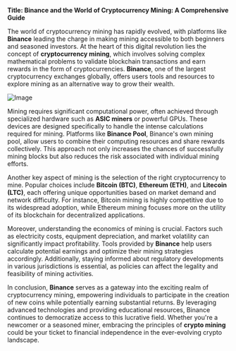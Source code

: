 **Title: Binance and the World of Cryptocurrency Mining: A Comprehensive Guide**

The world of cryptocurrency mining has rapidly evolved, with platforms like **Binance** leading the charge in making mining accessible to both beginners and seasoned investors. At the heart of this digital revolution lies the concept of **cryptocurrency mining**, which involves solving complex mathematical problems to validate blockchain transactions and earn rewards in the form of cryptocurrencies. **Binance**, one of the largest cryptocurrency exchanges globally, offers users tools and resources to explore mining as an alternative way to grow their wealth.

![Image](https://github.com/user-attachments/assets/31692037-0104-4703-abd1-696b6a7dd41b)

Mining requires significant computational power, often achieved through specialized hardware such as **ASIC miners** or powerful GPUs. These devices are designed specifically to handle the intense calculations required for mining. Platforms like **Binance Pool**, Binance's own mining pool, allow users to combine their computing resources and share rewards collectively. This approach not only increases the chances of successfully mining blocks but also reduces the risk associated with individual mining efforts.

Another key aspect of mining is the selection of the right cryptocurrency to mine. Popular choices include **Bitcoin (BTC)**, **Ethereum (ETH)**, and **Litecoin (LTC)**, each offering unique opportunities based on market demand and network difficulty. For instance, Bitcoin mining is highly competitive due to its widespread adoption, while Ethereum mining focuses more on the utility of its blockchain for decentralized applications.

Moreover, understanding the economics of mining is crucial. Factors such as electricity costs, equipment depreciation, and market volatility can significantly impact profitability. Tools provided by **Binance** help users calculate potential earnings and optimize their mining strategies accordingly. Additionally, staying informed about regulatory developments in various jurisdictions is essential, as policies can affect the legality and feasibility of mining activities.

In conclusion, **Binance** serves as a gateway into the exciting realm of cryptocurrency mining, empowering individuals to participate in the creation of new coins while potentially earning substantial returns. By leveraging advanced technologies and providing educational resources, Binance continues to democratize access to this lucrative field. Whether you're a newcomer or a seasoned miner, embracing the principles of **crypto mining** could be your ticket to financial independence in the ever-evolving crypto landscape.